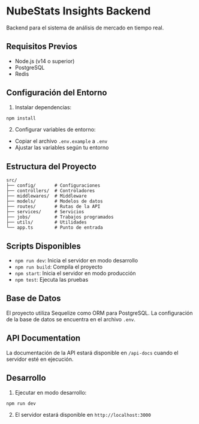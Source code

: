 # NubeStats Insights Backend

Backend para el sistema de análisis de mercado en tiempo real.

## Requisitos Previos

- Node.js (v14 o superior)
- PostgreSQL
- Redis

## Configuración del Entorno

1. Instalar dependencias:
```bash
npm install
```

2. Configurar variables de entorno:
- Copiar el archivo `.env.example` a `.env`
- Ajustar las variables según tu entorno

## Estructura del Proyecto

```
src/
├── config/       # Configuraciones
├── controllers/  # Controladores
├── middlewares/  # Middleware
├── models/       # Modelos de datos
├── routes/       # Rutas de la API
├── services/     # Servicios
├── jobs/         # Trabajos programados
├── utils/        # Utilidades
└── app.ts        # Punto de entrada
```

## Scripts Disponibles

- `npm run dev`: Inicia el servidor en modo desarrollo
- `npm run build`: Compila el proyecto
- `npm start`: Inicia el servidor en modo producción
- `npm test`: Ejecuta las pruebas

## Base de Datos

El proyecto utiliza Sequelize como ORM para PostgreSQL. La configuración de la base de datos se encuentra en el archivo `.env`.

## API Documentation

La documentación de la API estará disponible en `/api-docs` cuando el servidor esté en ejecución.

## Desarrollo

1. Ejecutar en modo desarrollo:
```bash
npm run dev
```

2. El servidor estará disponible en `http://localhost:3000`